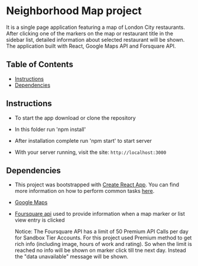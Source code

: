 # Neighborhood Map project 

It is a single page application featuring a map of London City restaurants. After clicking one of the markers on the map or restaurant title in the sidebar list, detailed information about selected restaurant will be shown. 
The application built with React, Google Maps API and Forsquare API.

## Table of Contents

* [Instructions](#instructions)
* [Dependencies](#dependencies)

## Instructions

- To start the app download or clone the repository

- In this folder run 'npm install'

- After installation complete run 'npm start' to start server

- With your server running, visit the site: `http://localhost:3000`

## Dependencies

- This project was bootstrapped with [Create React App](https://github.com/facebookincubator/create-react-app). You can find more information on how to perform common tasks [here](https://github.com/facebookincubator/create-react-app/blob/master/packages/react-scripts/template/README.md).

-  [Google Maps](https://developers.google.com/maps/documentation/)

- [Foursquare api](https://developer.foursquare.com) used to provide information when a map marker or list view entry is clicked

  Notice: The Foursquare API has a limit of 50 Premium API Calls per day for Sandbox Tier Accounts. For this project used Premium method to get rich info (including image, hours of work and rating). So when the limit is reached no info will be shown on marker click till tne next day. Instead the "data unavailable" message will be shown.